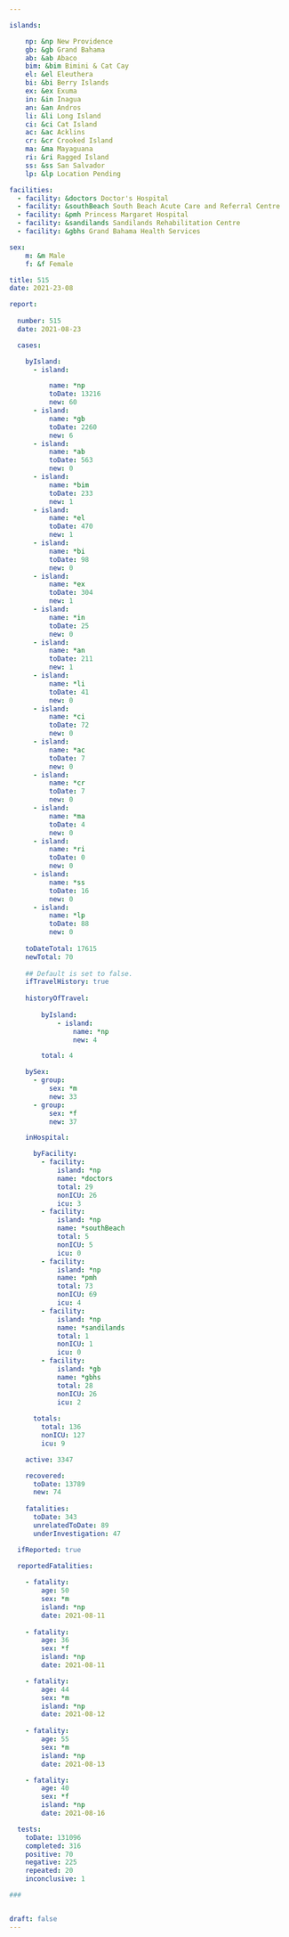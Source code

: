 ```yaml
---

islands:

    np: &np New Providence
    gb: &gb Grand Bahama
    ab: &ab Abaco
    bim: &bim Bimini & Cat Cay
    el: &el Eleuthera
    bi: &bi Berry Islands
    ex: &ex Exuma
    in: &in Inagua
    an: &an Andros
    li: &li Long Island
    ci: &ci Cat Island
    ac: &ac Acklins
    cr: &cr Crooked Island
    ma: &ma Mayaguana
    ri: &ri Ragged Island
    ss: &ss San Salvador
    lp: &lp Location Pending

facilities:
  - facility: &doctors Doctor's Hospital
  - facility: &southBeach South Beach Acute Care and Referral Centre
  - facility: &pmh Princess Margaret Hospital
  - facility: &sandilands Sandilands Rehabilitation Centre
  - facility: &gbhs Grand Bahama Health Services

sex:
    m: &m Male
    f: &f Female

title: 515
date: 2021-23-08

report:
  
  number: 515
  date: 2021-08-23

  cases:

    byIsland:
      - island:

          name: *np 
          toDate: 13216
          new: 60
      - island:
          name: *gb 
          toDate: 2260
          new: 6
      - island:
          name: *ab 
          toDate: 563
          new: 0
      - island:
          name: *bim
          toDate: 233
          new: 1
      - island:
          name: *el 
          toDate: 470
          new: 1
      - island:
          name: *bi
          toDate: 98
          new: 0
      - island:
          name: *ex 
          toDate: 304
          new: 1
      - island:
          name: *in 
          toDate: 25
          new: 0
      - island:
          name: *an 
          toDate: 211
          new: 1
      - island:
          name: *li 
          toDate: 41
          new: 0
      - island:
          name: *ci 
          toDate: 72
          new: 0
      - island:
          name: *ac 
          toDate: 7
          new: 0
      - island:
          name: *cr 
          toDate: 7
          new: 0
      - island:
          name: *ma 
          toDate: 4
          new: 0
      - island:
          name: *ri 
          toDate: 0
          new: 0
      - island:
          name: *ss  
          toDate: 16
          new: 0
      - island:
          name: *lp 
          toDate: 88
          new: 0
    
    toDateTotal: 17615
    newTotal: 70
    
    ## Default is set to false.
    ifTravelHistory: true
    
    historyOfTravel:
        
        byIsland:
            - island:
                name: *np
                new: 4

        total: 4

    bySex:
      - group:
          sex: *m
          new: 33
      - group:
          sex: *f
          new: 37

    inHospital:

      byFacility:
        - facility:
            island: *np
            name: *doctors
            total: 29
            nonICU: 26
            icu: 3
        - facility:
            island: *np
            name: *southBeach
            total: 5
            nonICU: 5
            icu: 0
        - facility:
            island: *np
            name: *pmh
            total: 73
            nonICU: 69
            icu: 4
        - facility:
            island: *np
            name: *sandilands
            total: 1
            nonICU: 1
            icu: 0
        - facility:
            island: *gb
            name: *gbhs
            total: 28
            nonICU: 26
            icu: 2
      
      totals:
        total: 136  
        nonICU: 127
        icu: 9

    active: 3347

    recovered: 
      toDate: 13789
      new: 74
    
    fatalities:
      toDate: 343
      unrelatedToDate: 89
      underInvestigation: 47

  ifReported: true

  reportedFatalities:
    
    - fatality: 
        age: 50
        sex: *m
        island: *np
        date: 2021-08-11
    
    - fatality: 
        age: 36
        sex: *f
        island: *np
        date: 2021-08-11

    - fatality: 
        age: 44
        sex: *m
        island: *np
        date: 2021-08-12
    
    - fatality: 
        age: 55
        sex: *m
        island: *np 
        date: 2021-08-13

    - fatality: 
        age: 40
        sex: *f
        island: *np
        date: 2021-08-16

  tests:
    toDate: 131096
    completed: 316
    positive: 70
    negative: 225
    repeated: 20
    inconclusive: 1

###


draft: false
---
```

